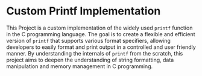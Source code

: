 # Custom Printf Implementation
This Project is a custom implementation of the widely used `printf` function in the C programming language.
The goal is to create a flexible and efficient version of `printf` that supports various format specifiers,
allowing developers to easily format and print output in a controlled and user friendly manner.
By understanding the internals of `printf` from the scratch, this project aims to deepen the understanding
of string formatting, data manipulation and memory management in C programming.

